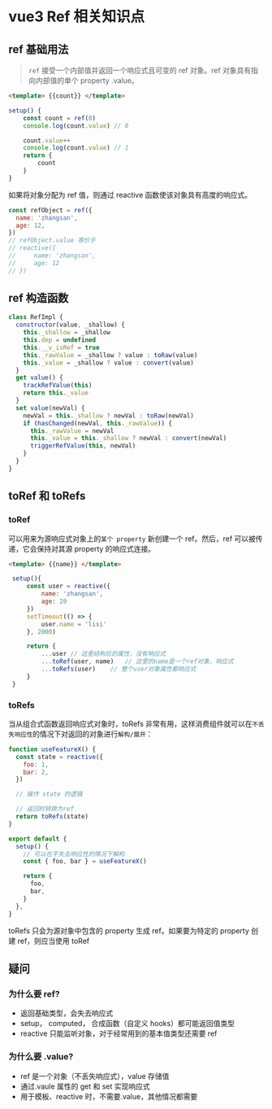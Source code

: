 # vue3 Ref 相关知识点

## ref 基础用法

> `ref` 接受一个内部值并返回一个响应式且可变的 ref 对象。ref 对象具有指向内部值的单个 property .value。

```html
<template> {{count}} </template>
```

```js
setup() {
    const count = ref(0)
    console.log(count.value) // 0

    count.value++
    console.log(count.value) // 1
    return {
        count
    }
}
```

如果将对象分配为 ref 值，则通过 reactive 函数使该对象具有高度的响应式。

```js
const refObject = ref({
  name: 'zhangsan',
  age: 12,
})
// refObject.value 等价于
// reactive({
//     name: 'zhangsan',
//     age: 12
// })
```

## ref 构造函数

```js
class RefImpl {
  constructor(value, _shallow) {
    this._shallow = _shallow
    this.dep = undefined
    this.__v_isRef = true
    this._rawValue = _shallow ? value : toRaw(value)
    this._value = _shallow ? value : convert(value)
  }
  get value() {
    trackRefValue(this)
    return this._value
  }
  set value(newVal) {
    newVal = this._shallow ? newVal : toRaw(newVal)
    if (hasChanged(newVal, this._rawValue)) {
      this._rawValue = newVal
      this._value = this._shallow ? newVal : convert(newVal)
      triggerRefValue(this, newVal)
    }
  }
}
```

## toRef 和 toRefs

### toRef

可以用来为源响应式对象上的`某个 property` 新创建一个 ref。然后，ref 可以被传递，它会保持对其源 property 的响应式连接。

```html
<template> {{name}} </template>
```

```js
 setup(){
     const user = reactive({
         name: 'zhangsan',
         age: 20
     })
     setTimeout(() => {
         user.name = 'lisi'
     }, 2000)

     return {
         ...user // 这里结构后的属性，没有响应式
         ...toRef(user, name)   // 这里的name是一个ref对象，响应式
         ...toRefs(user)    // 整个user对象属性都响应式
     }
 }

```

### toRefs

当从组合式函数返回响应式对象时，toRefs 非常有用，这样消费组件就可以在`不丢失响应性`的情况下对返回的对象进行`解构/展开`：

```js
function useFeatureX() {
  const state = reactive({
    foo: 1,
    bar: 2,
  })

  // 操作 state 的逻辑

  // 返回时转换为ref
  return toRefs(state)
}

export default {
  setup() {
    // 可以在不失去响应性的情况下解构
    const { foo, bar } = useFeatureX()

    return {
      foo,
      bar,
    }
  },
}
```

toRefs 只会为源对象中包含的 property 生成 ref。如果要为特定的 property 创建 ref，则应当使用 toRef

## 疑问

### 为什么要 ref?

- 返回基础类型，会失去响应式
- setup， computed， 合成函数（自定义 hooks）都可能返回值类型
- reactive 只能监听对象，对于经常用到的基本值类型还需要 ref

### 为什么要 .value?

- ref 是一个对象（不丢失响应式），value 存储值
- 通过.vaule 属性的 get 和 set 实现响应式
- 用于模板、reactive 时，不需要.value，其他情况都需要
